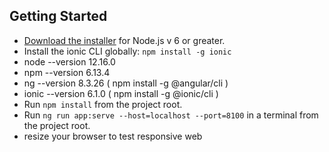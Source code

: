 ## Getting Started

* [Download the installer](https://nodejs.org/) for Node.js v 6 or greater.
* Install the ionic CLI globally: `npm install -g ionic`
* node --version 12.16.0
* npm --version 6.13.4
* ng --version 8.3.26 ( npm install -g @angular/cli )
* ionic --version 6.1.0 ( npm install -g @ionic/cli )
* Run `npm install` from the project root.
* Run `ng run app:serve --host=localhost --port=8100` in a terminal from the project root.
* resize your browser to test responsive web

